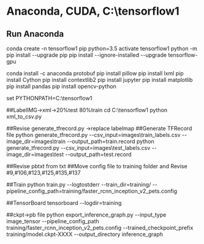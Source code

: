 # Anaconda, CUDA, C:\tensorflow1
## Run Anaconda
conda create -n tensorflow1 pip python=3.5
activate tensorflow1
python -m pip install --upgrade pip
pip install --ignore-installed --upgrade tensorflow-gpu

conda install -c anaconda protobuf
pip install pillow
pip install lxml
pip install Cython
pip install contextlib2
pip install jupyter
pip install matplotlib
pip install pandas
pip install opencv-python

set PYTHONPATH=C:\tensorflow1

##LabelIMG->xml->20%test 80%train
cd C:\tensorflow1
python xml_to_csv.py

##Revise generate_tfrecord.py ->replace labelmap
##Generate TFRecord file
python generate_tfrecord.py --csv_input=images\train_labels.csv --image_dir=images\train --output_path=train.record
python generate_tfrecord.py --csv_input=images\test_labels.csv --image_dir=images\test --output_path=test.record

##Revise pbtxt from txt
##Move config file to training folder and Revise #9,#106,#123,#125,#135,#137

##Train
python train.py --logtostderr --train_dir=training/ --pipeline_config_path=training/faster_rcnn_inception_v2_pets.config

##TensorBoard
tensorboard --logdir=training

##ckpt->pb file
python export_inference_graph.py --input_type image_tensor --pipeline_config_path training/faster_rcnn_inception_v2_pets.config --trained_checkpoint_prefix training/model.ckpt-XXXX --output_directory inference_graph

